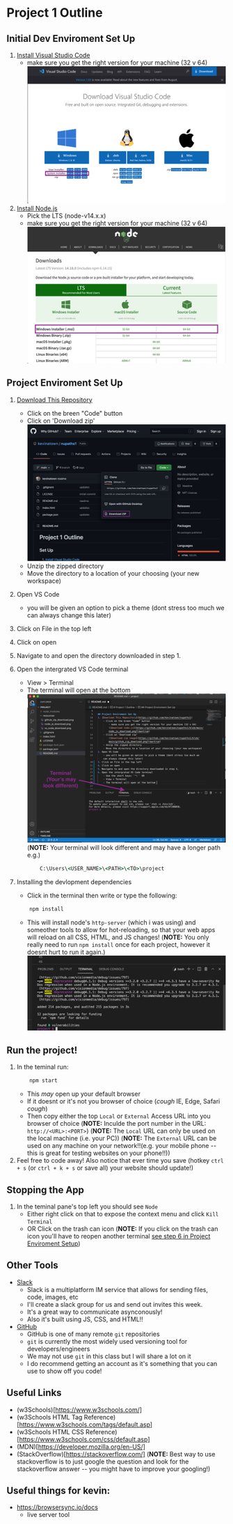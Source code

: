 # Project 1 Outline

## Initial Dev Enviroment Set Up
1. [Install Visual Studio Code](https://code.visualstudio.com/Download)
    - make sure you get the right version for your machine (32 v 64)
        ![download vs code](https://github.com/kevinatown/nupaths_web_app/blob/main/resources/vs_code_download.png?raw=true)
2. [Install Node.js](https://nodejs.org/en/download/)
    - Pick the LTS (node-v14.x.x)
    - make sure you get the right version for your machine (32 v 64)
        ![download node.js](https://github.com/kevinatown/nupaths_web_app/blob/main/resources/node_js_download.png?raw=true)

## Project Enviroment Set Up
1. [Download This Repository](https://github.com/kevinatown/nupaths_web_app)
    - Click on the breen "Code" button
    - Click on 'Download zip'
        ![download zip image](https://github.com/kevinatown/nupaths_web_app/blob/main/resources/github_zip_download.png?raw=true)
    - Unzip the zipped directory
    - Move the directory to a location of your choosing (your new workspace)
2. Open VS Code
    - you will be given an option to pick a theme (dont stress too much we can always change this later)
3. Click on File in the top left
4. Click on open
5. Navigate to and open the directory downloaded in step 1.
6. Open the intergrated VS Code terminal
    - View > Terminal
    - The terminal will open at the bottom
    ![terminal overview](https://github.com/kevinatown/nupaths_web_app/blob/main/resources/terminal.png?raw=true)
    (**NOTE:** Your terminal will look different and may have a longer path
        e.g.)
        ```cmd
            C:\Users\<USER_NAME>\<PATH>\<TO>\project
        ```

7. Installing the devlopment dependencies
    - Click in the terminal then write or type the following:
    ```cmd
        npm install
    ```
    - This will install node's `http-server` (which i was using) and someother tools to allow for hot-reloading, so that your web apps will reload on all CSS, HTML, and JS changes!
    (**NOTE:** You only really need to run `npm install` once for each project, however it doesnt hurt to run it again.)
    ![npm install output](https://github.com/kevinatown/nupaths_web_app/blob/main/resources/npmi_output.png?raw=true)

## Run the project!
1. In the teminal run:
    ```cmd
        npm start
    ```
    - This _may_ open up your default browser
    - If it doesnt or it's not you browser of choice (*cough* IE, Edge, Safari *cough*)
    - Then copy either the top `Local` or `External` Access URL into you browser of choice
    (**NOTE:** Inculde the port number in the URL: `http://<URL>:<PORT>`)
    (**NOTE:** The `Local` URL can only be used on the local machine (i.e. your PC))
    (**NOTE:** The `External` URL can be used on any machine on your network!!(e.g. your mobile phone -- this is great for testing websites on your phone!!))
2. Feel free to code away! Also notice that ever time you save (hotkey `ctrl + s` (or `ctrl + k + s` or save all) your website should update!)

## Stopping the App
1. In the teminal pane's top left you should see `Node`
    - Either right click on that to expose the context menu and click `Kill Terminal`
    - OR Click on the trash can icon
    (**NOTE:** If you click on the trash can icon you'll have to reopen another terminal [see step 6 in Project Enviroment Setup](#project-enviroment-set-up)) 

## Other Tools
- [Slack](https://slack.com/downloads)
    - Slack is a multiplatform IM service that allows for sending files, code, images, etc
    - I'll create a slack group for us and send out invites this week.
    - It's a great way to communicate asynconously!
    - Also it's built using JS, CSS, and HTML!!
- [GitHub](https://github.com/)
    - GitHub is one of many remote `git` repositories
    - `git` is currently the most widely used versioning tool for developers/engineers
    - We may not use `git` in this class but I will share a lot on it
    - I do recommend getting an account as it's something that you can use to show off you code!

## Useful Links
- (w3Schools)[https://www.w3schools.com/]
- (w3Schools HTML Tag Reference)[https://www.w3schools.com/tags/default.asp]
- (w3Schools HTML CSS Reference)[https://www.w3schools.com/css/default.asp]
- (MDN)[https://developer.mozilla.org/en-US/]
- (StackOverflow)[https://stackoverflow.com/] (**NOTE:** Best way to use stackoverflow is to just google the question and look for the stackoverflow answer -- you might have to improve your googling!)



## Useful things for kevin:
- https://browsersync.io/docs
    - live server tool